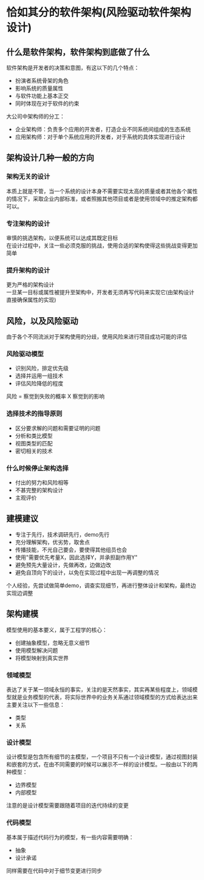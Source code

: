 # 恰如其分的软件架构(风险驱动软件架构设计)

## 什么是软件架构，软件架构到底做了什么
软件架构是开发者的决策和意图，有这以下的几个特点：
+ 扮演者系统骨架的角色
+ 影响系统的质量属性
+ 与软件功能上基本正交
+ 同时体现在对于软件的约束

大公司中架构师的分工：
+ 企业架构师：负责多个应用的开发者，打造企业不同系统间组成的生态系统
+ 应用架构师：对于单个系统应用的开发者，对于系统的具体实现进行设计
## 架构设计几种一般的方向

### 架构无关的设计
本质上就是不管，当一个系统的设计本身不需要实现太高的质量或者其他各个属性的情况下，采取企业内部标准，或者照搬其他项目或者是使用领域中的推定架构都可以。
### 专注架构的设计
审慎的挑选架构，以便系统可以达成其既定目标  
在设计过程中，关注一些必须克服的挑战，使用合适的架构使得这些挑战变得更加简单
### 提升架构的设计
更为严格的架构设计  
一旦某一目标或属性被提升至架构中，开发者无须再写代码来实现它(由架构设计直接确保属性的实现)

## 风险，以及风险驱动
由于各个不同流派对于架构使用的分歧，使用风险来进行项目成功可能的评估

### 风险驱动模型
+ 识别风险，排定优先级
+ 选择并运用一组技术
+ 评估风险降低的程度

风险 = 察觉到失败的概率 X 察觉到的影响

### 选择技术的指导原则

+ 区分要求解的问题和需要证明的问题
+ 分析和类比模型
+ 视图类型的匹配
+ 密切相关的技术

### 什么时候停止架构选择
+ 付出的努力和风险相等
+ 不甚完整的架构设计
+ 主观评价

## 建模建议

+ 专注于先行，技术调研先行，demo先行
+ 充分理解架构，优劣势，取舍点
+ 传播技能，不光自己要会，要使得其他组员也会
+ 使用"需要优先考量X，因此选择Y，并承担副作用Y"
+ 避免预先大量设计，先做再改，边做边改
+ 避免自顶向下的设计，以免在实现过程中出现一再调整的情况

个人经验，先尝试做简单demo，调查实现细节，再进行整体设计和架构，最终边实现边调整


## 架构建模

模型使用的基本要义，属于工程学的核心：
+ 创建抽象模型，忽略无意义细节
+ 使用模型解决问题
+ 将模型映射到真实世界

### 领域模型
表达了关于某一领域永恒的事实，关注的是天然事实，其实再某些程度上，领域模型就是业务模型的代表，将实际世界中的业务关系通过领域模型的方式给表达出来主要关注以下一些信息：
+ 类型
+ 关系

### 设计模型
设计模型是包含所有细节的主模型，一个项目不只有一个设计模型，通过视图封装和嵌套的方式，在由不同需要的时候可以展示不一样的设计模型。一般由以下的两种模型：
+ 边界模型
+ 内部模型

注意的是设计模型需要跟随着项目的迭代持续的变更

### 代码模型
基本属于描述代码行为的模型，有一些内容需要明确：
+ 抽象
+ 设计承诺

同样需要在代码中对于细节变更进行同步